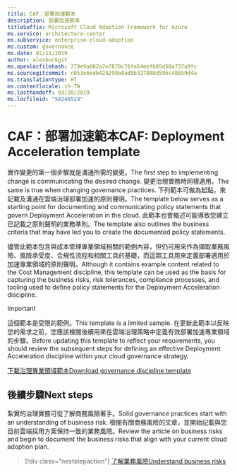 ```yaml
---
title: CAF：部署加速範本
description: 部署加速範本
titleSuffix: Microsoft Cloud Adoption Framework for Azure
ms.service: architecture-center
ms.subservice: enterprise-cloud-adoption
ms.custom: governance
ms.date: 02/11/2019
author: alexbuckgit
ms.openlocfilehash: 779e9a802a7e7870c76fa54eefb05d58a737a9fc
ms.sourcegitcommit: c053e6edb429299a0ad9b327888d596c48859d4a
ms.translationtype: HT
ms.contentlocale: zh-TW
ms.lasthandoff: 03/20/2019
ms.locfileid: "58246529"
---
```

# <a name="caf-deployment-acceleration-template"></a><span data-ttu-id="518fe-103">CAF：部署加速範本</span><span class="sxs-lookup"><span data-stu-id="518fe-103">CAF: Deployment Acceleration template</span></span>

<span data-ttu-id="518fe-104">實作變更的第一個步驟就是溝通所需的變更。</span><span class="sxs-lookup"><span data-stu-id="518fe-104">The first step to implementing change is communicating the desired change.</span></span> <span data-ttu-id="518fe-105">變更治理實務時同樣適用。</span><span class="sxs-lookup"><span data-stu-id="518fe-105">The same is true when changing governance practices.</span></span> <span data-ttu-id="518fe-106">下列範本可做為起點，來記載及溝通在雲端治理部署加速的原則聲明。</span><span class="sxs-lookup"><span data-stu-id="518fe-106">The template below serves as a starting point for documenting and communicating policy statements that govern Deployment Acceleration in the cloud.</span></span> <span data-ttu-id="518fe-107">此範本也會概述可能導致您建立已記載之原則聲明的業務準則。</span><span class="sxs-lookup"><span data-stu-id="518fe-107">The template also outlines the business criteria that may have led you to create the documented policy statements.</span></span>

<span data-ttu-id="518fe-108">儘管此範本包含與成本管理專業領域相關的範例內容，但仍可用來作為擷取業務風險、風險承受度、合規性流程和相關工具的基礎，而這類工具用來定義部署適用於加速專業領域的原則聲明。</span><span class="sxs-lookup"><span data-stu-id="518fe-108">Although it contains example content related to the Cost Management discipline, this template can be used as the basis for capturing the business risks, risk tolerances, compliance processes, and tooling used to define policy statements for the Deployment Acceleration discipline.</span></span>

> [!IMPORTANT]
> <span data-ttu-id="518fe-109">這個範本是受限的範例。</span><span class="sxs-lookup"><span data-stu-id="518fe-109">This template is a limited sample.</span></span> <span data-ttu-id="518fe-110">在更新此範本以反映您的需求之前，您應該檢閱後續用來在雲端治理策略中定義有效部署加速專業領域的步驟。</span><span class="sxs-lookup"><span data-stu-id="518fe-110">Before updating this template to reflect your requirements, you should review the subsequent steps for defining an effective Deployment Acceleration discipline within your cloud governance strategy.</span></span>

<!-- markdownlint-disable MD033 -->

 <span data-ttu-id="518fe-111"><a href="https://archcenter.blob.core.windows.net/cdn/fusion/governance/Governance Discipline Template.docx">下載治理專業領域範本</a></span><span class="sxs-lookup"><span data-stu-id="518fe-111"><a href="https://archcenter.blob.core.windows.net/cdn/fusion/governance/Governance Discipline Template.docx">Download governance discipline template</a></span></span>

<!-- markdownlint-enable MD033 -->

## <a name="next-steps"></a><span data-ttu-id="518fe-112">後續步驟</span><span class="sxs-lookup"><span data-stu-id="518fe-112">Next steps</span></span>

<span data-ttu-id="518fe-113">紮實的治理實務可從了解商務風險著手。</span><span class="sxs-lookup"><span data-stu-id="518fe-113">Solid governance practices start with an understanding of business risk.</span></span> <span data-ttu-id="518fe-114">檢閱有關商務風險的文章，並開始記載與您目前雲端採用方案保持一致的業務風險。</span><span class="sxs-lookup"><span data-stu-id="518fe-114">Review the article on business risks and begin to document the business risks that align with your current cloud adoption plan.</span></span>

> [!div class="nextstepaction"]
> [<span data-ttu-id="518fe-115">了解業務風險</span><span class="sxs-lookup"><span data-stu-id="518fe-115">Understand business risks</span></span>](./business-risks.md)
